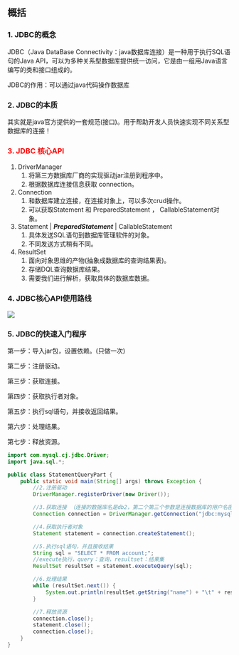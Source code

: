 ## 概括

### 1. JDBC的概念

JDBC（Java DataBase Connectivity：java数据库连接）是一种用于执行SQL语句的Java API，可以为多种关系型数据库提供统一访问，它是由一组用Java语言编写的类和接口组成的。

JDBC的作用：可以通过java代码操作数据库



### 2. JDBC的本质

其实就是java官方提供的一套规范(接口)。用于帮助开发人员快速实现不同关系型数据库的连接！



### <font color="red">3. JDBC 核心API</font>

1. DriverManager
   1. 将第三方数据库厂商的实现驱动jar注册到程序中。
   2. 根据数据库连接信息获取 connection。
2. Connection
   1. 和数据库建立连接，在连接对象上，可以多次crud操作。
   2. 可以获取Statement 和 PreparedStatement ， CallableStatement对象。
3. Statement | ***PreparedStatement*** | CallableStatement
   1. 具体发送SQL语句到数据库管理软件的对象。
   2. 不同发送方式稍有不同。
4. ResultSet
   1. 面向对象思维的产物(抽象成数据库的查询结果表)。
   2. 存储DQL查询数据库结果。
   3. 需要我们进行解析，获取具体的数据库数据。



### 4. JDBC核心API使用路线

![](https://github.com/myself54188/picx-images-hosting/raw/master/JDBCAPI使用路线.syveg0wya.webp)





### 5. JDBC的快速入门程序

第一步：导入jar包，设置依赖。(只做一次)

第二步：注册驱动。

第三步：获取连接。

第四步：获取执行者对象。

第五步：执行sql语句，并接收返回结果。

第六步：处理结果。

第七步：释放资源。

```java
import com.mysql.cj.jdbc.Driver;
import java.sql.*;

public class StatementQueryPart {
    public static void main(String[] args) throws Exception {
        //2.注册驱动
        DriverManager.registerDriver(new Driver());

        //3.获取连接 （连接的数据库名是db2，第二个第三个参数是连接数据库的用户名密码）
        Connection connection = DriverManager.getConnection("jdbc:mysql://127.0.0.1:3306/mysql_text_one", "root", "164578");

        //4.获取执行者对象
        Statement statement = connection.createStatement();

        //5.执行sql语句，并且接收结果
        String sql = "SELECT * FROM account;";
        //execute执行，query：查询，resultset：结果集
        ResultSet resultSet = statement.executeQuery(sql);

        //6.处理结果
        while (resultSet.next()) {
            System.out.println(resultSet.getString("name") + "\t" + resultSet.getString("money"));
        }

        //7.释放资源
        connection.close();
        statement.close();
        connection.close();
    }
}
```

